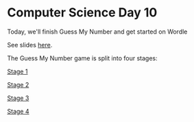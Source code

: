 # Computer Science Day 10

<link href="index.css" rel="stylesheet">

Today, we'll finish Guess My Number and get started on Wordle

See slides [here](../presentation-pdfs/day10.pdf).

The Guess My Number game is split into four stages:

[Stage 1](../code_snippets/guess-my-number-stage-1.html)

[Stage 2](../code_snippets/guess-my-number-stage-2.html)

[Stage 3](../code_snippets/guess-my-number-stage-3.html)

[Stage 4](../code_snippets/guess-my-number-stage-4.html)



